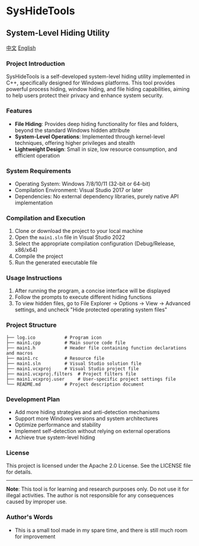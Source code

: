 # SysHideTools
## System-Level Hiding Utility

[中文](README.md)
[English](README_EN.md)

### Project Introduction
SysHideTools is a self-developed system-level hiding utility implemented in C++, specifically designed for Windows platforms. This tool provides powerful process hiding, window hiding, and file hiding capabilities, aiming to help users protect their privacy and enhance system security.

### Features
- **File Hiding**: Provides deep hiding functionality for files and folders, beyond the standard Windows hidden attribute
- **System-Level Operations**: Implemented through kernel-level techniques, offering higher privileges and stealth
- **Lightweight Design**: Small in size, low resource consumption, and efficient operation

### System Requirements
- Operating System: Windows 7/8/10/11 (32-bit or 64-bit)
- Compilation Environment: Visual Studio 2017 or later
- Dependencies: No external dependency libraries, purely native API implementation

### Compilation and Execution
1. Clone or download the project to your local machine
2. Open the `main1.sln` file in Visual Studio 2022
3. Select the appropriate compilation configuration (Debug/Release, x86/x64)
4. Compile the project
5. Run the generated executable file

### Usage Instructions
1. After running the program, a concise interface will be displayed
2. Follow the prompts to execute different hiding functions
3. To view hidden files, go to File Explorer -> Options -> View -> Advanced settings, and uncheck "Hide protected operating system files"

### Project Structure
```
├── log.ico           # Program icon
├── main1.cpp         # Main source code file
├── main1.h           # Header file containing function declarations and macros
├── main1.rc          # Resource file
├── main1.sln         # Visual Studio solution file
├── main1.vcxproj     # Visual Studio project file
├── main1.vcxproj.filters  # Project filters file
├── main1.vcxproj.user     # User-specific project settings file
└── README.md         # Project description document
```

### Development Plan
- Add more hiding strategies and anti-detection mechanisms
- Support more Windows versions and system architectures
- Optimize performance and stability
- Implement self-detection without relying on external operations
- Achieve true system-level hiding

### License
This project is licensed under the Apache 2.0 License. See the LICENSE file for details.

---
**Note**: This tool is for learning and research purposes only. Do not use it for illegal activities. The author is not responsible for any consequences caused by improper use.

### Author's Words
- This is a small tool made in my spare time, and there is still much room for improvement